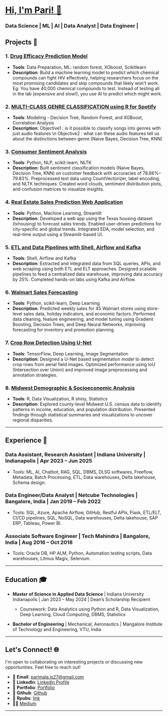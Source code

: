 # [Hi, I'm Pari! 👋](https://pari1jay.github.io/parimala-anjanappa/)

### Data Science | ML | AI | Data Analyst | Data Engineer | 

## Projects 🚀

### 1. [Drug Efficacy Prediction Model](https://github.com/pari1jay/2_Drug-Efficacy-Prediction-Model) 
- **Tools**: Data Preparation, ML: random forest, XGboost, Scikitlearn
- **Description**: Build a machine learning model to predict which chemical compounds can fight HIV effectively, helping researchers focus on the most promising candidates and skip compounds that likely won't work. Eg: You have 40,000 chemical compounds to test. Instead of testing all in the lab (expensive and slow!), you use AI to predict which might work.

### 2. [MULTI-CLASS GENRE CLASSIFICATION  using R for Spotify](https://github.com/pari1jay/Spotify-classification-R)
- **Tools**: Modeling - Decision Tree, Random Forest, and XGBoost, Correlation Analysis
- **Description**: Objective1 : is it possible to classify songs into genres with just audio features \n
Objective2 : what can these audio features tell us about the distinctions between genre (Naive Bayes, Decision Tree, KNN)

### 3. [Consumer Sentiment Analysis](https://github.com/pari1jay/6_Customer-sentiment-Analysis)
- **Tools**: Python, NLP, scikit-learn, NLTK
- **Description**: Built sentiment classification models (Naive Bayes, Decision Tree, KNN) on customer feedback with accuracies of 78.66%–79.83%. Preprocessed text data using CountVectorizer, label encoding, and NLTK techniques. Created word clouds, sentiment distribution plots, and confusion matrices to visualize insights. 

### 4. [Real Estate Sales Prediction Web Application](https://github.com/pari1jay/4_Sales-Prediction-using-ML)
- **Tools**: Python, Machine Learning, Streamlit  
- **Description**: Developed a web app using the Texas housing dataset (txhousing) to forecast sales trends. Enabled user-driven predictions for city-specific and global trends. Integrated EDA, model selection, and real-time output using a Streamlit-based UI.
 

### 5. [ETL and Data Pipelines with Shell, Airflow and Kafka](https://www.coursera.org/account/accomplishments/verify/FQC37YVWZ94R)
- **Tools**: Shell, Airflow and Kafka
- **Description**: Extracted and integrated data from SQL queries, APIs, and web scraping using both ETL and ELT approaches. Designed scalable pipelines to feed a centralized data warehouse, improving data accuracy by 25%. Completed hands-on labs using Kafka and Airflow.

### 6. [Walmart Sales Forecasting](https://github.com/pari1jay/walmart-sales-forecasting)
- **Tools**: Python, scikit-learn, Deep Learning
- **Description**: Predicted weekly sales for 45 Walmart stores using store-level sales data, holiday indicators, and economic factors. Performed data cleaning, feature engineering, and model tuning using Gradient Boosting, Decision Trees, and Deep Neural Networks, improving forecasting for inventory and promotion planning.

### 7. [Crop Row Detection Using U-Net](https://github.com/pari1jay/1_Crop-row-detection)
- **Tools**: TensorFlow, Deep Learning, Image Segmentation
- **Description**: Designed a U-Net based segmentation model to detect crop rows from aerial field images. Optimized performance using IoU (Intersection over Union) and improved image preprocessing and annotation strategies.

### 8. [Midwest Demographic & Socioeconomic Analysis](https://github.com/pari1jay/3_Midwest-dataset-project-using-R)
- **Tools**:  R, Data Visualization, R shiny, Statistics
- **Description**: Explored county-level Midwest U.S. census data to identify patterns in income, education, and population distribution. Presented findings through statistical summaries and visualizations to uncover regional disparities.

---

## Experience 💼
### Data Assistant, Research Assistant | Indiana University | Indianapolis | Apr 2023 – Jun 2025  
 - Tools: ML, AI, Chatbot, RAG, SQL, DBMS,  DLSG softwares, Freeflow, Metadata, Batch Processing, ETL, Data warehouses, Delta lakehouse, Schema design.
### Data Engineer/Data Analyst | Netcube Technologies | Bangalore, India | Jan 2019 – Feb 2022  
 - Tools: SQL, Azure,  Apache Airflow, GitHub, Restful APIs, Flask, ETL/ELT, CI/CD pipelines, SQL, NoSQL, Data warehouses, Delta lakehouse, SAP ERP, Tableau, Power BI.
### Associate Software Engineer | Tech Mahindra | Bangalore, India | Aug 2016 – Oct 2018  
 - Tools: Oracle DB, HP ALM, Python, Automation testing scripts, Data warehouses, Litmus Magix, Selenium.

---

## Education 🎓
- **Master of Science in Applied Data Science** | Indiana University Indianapolis | Jan 2023 – May 2024  | Dean’s Scholarship Recipient
  - Coursework: Data Analytics using Python and R, Data Visualization, Deep Learning, Cloud Computing, DBMS, Statistics  

- **Bachelor of Engineering** | Mechanical, Aeronautics | Mangalore Institute of Technology and Engineering, VTU, India

---

## Let's Connect! 🌐
I'm open to collaborating on interesting projects or discussing new opportunities. Feel free to reach out!  
- 📧 **Email**: parimala.js27@gmail.com  
- 🔗 **LinkedIn**: [LinkedIn Profile](https://www.linkedin.com/in/parimala-anja/)  
- 🔗 **Portfolio**: [Portfolio](https://rimapala.my.canva.site/)
- 🔗 **Github**: [Github](https://www.github.com/pari1jay)
- 🔗 **Rpubs**: [link](https://rpubs.com/Pari__)
- 🔗🔗 [Medium](https://medium.com/@parimala.anja) 

---


